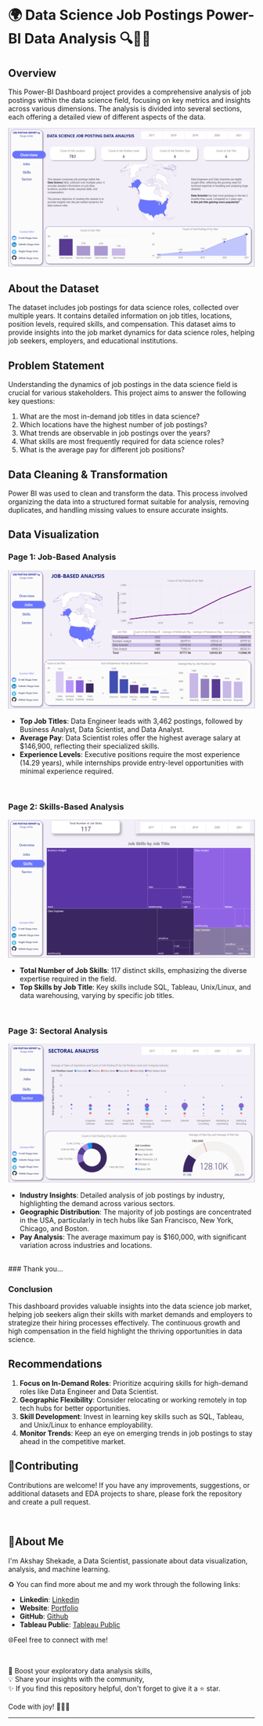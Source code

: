 # 🌍 Data Science Job Postings Power-BI Data Analysis 🔍🧑‍🔬

## Overview

This Power-BI Dashboard project provides a comprehensive analysis of job postings within the data science field, focusing on key metrics and insights across various dimensions. 
The analysis is divided into several sections, each offering a detailed view of different aspects of the data.

<p align="center">
  <img src="https://github.com/AkshayShekade/Dashboard_Projects/blob/main/POWERBI/Job_Posting_Analysis_Dashboard/01-Analysis-Overview.png">
</p>

## About the Dataset

The dataset includes job postings for data science roles, collected over multiple years. It contains detailed information on job titles, locations, position levels, required skills, and compensation. 
This dataset aims to provide insights into the job market dynamics for data science roles, helping job seekers, employers, and educational institutions.

## Problem Statement

Understanding the dynamics of job postings in the data science field is crucial for various stakeholders. This project aims to answer the following key questions:
1. What are the most in-demand job titles in data science?
2. Which locations have the highest number of job postings?
3. What trends are observable in job postings over the years?
4. What skills are most frequently required for data science roles?
5. What is the average pay for different job positions?

## Data Cleaning & Transformation

Power BI was used to clean and transform the data. This process involved organizing the data into a structured format suitable for analysis, removing duplicates, and handling missing values to ensure accurate insights.

## Data Visualization

### Page 1: Job-Based Analysis

<p align="center">
  <img src="https://github.com/AkshayShekade/Dashboard_Projects/blob/main/POWERBI/Job_Posting_Analysis_Dashboard/02-Job-Based%20Analysis.png">
</p>

- **Top Job Titles**: Data Engineer leads with 3,462 postings, followed by Business Analyst, Data Scientist, and Data Analyst.
- **Average Pay**: Data Scientist roles offer the highest average salary at $146,900, reflecting their specialized skills.
- **Experience Levels**: Executive positions require the most experience (14.29 years), while internships provide entry-level opportunities with minimal experience required.

<br>

### Page 2: Skills-Based Analysis

<p align="center">
  <img src="https://github.com/AkshayShekade/Dashboard_Projects/blob/main/POWERBI/Job_Posting_Analysis_Dashboard/03-Skills-Based%20Analysis.png">
</p>

- **Total Number of Job Skills**: 117 distinct skills, emphasizing the diverse expertise required in the field.
- **Top Skills by Job Title**: Key skills include SQL, Tableau, Unix/Linux, and data warehousing, varying by specific job titles.

<br>

### Page 3: Sectoral Analysis

<p align="center">
  <img src="https://github.com/AkshayShekade/Dashboard_Projects/blob/main/POWERBI/Job_Posting_Analysis_Dashboard/04-Industry-Based%20Analysis.png">
</p>

- **Industry Insights**: Detailed analysis of job postings by industry, highlighting the demand across various sectors.
- **Geographic Distribution**: The majority of job postings are concentrated in the USA, particularly in tech hubs like San Francisco, New York, Chicago, and Boston.
- **Pay Analysis**: The average maximum pay is $160,000, with significant variation across industries and locations.

<br>
### Thank you...


### Conclusion

This dashboard provides valuable insights into the data science job market, helping job seekers align their skills with market demands and employers to strategize their hiring processes effectively. The continuous growth and high compensation in the field highlight the thriving opportunities in data science.

## Recommendations

1. **Focus on In-Demand Roles**: Prioritize acquiring skills for high-demand roles like Data Engineer and Data Scientist.
2. **Geographic Flexibility**: Consider relocating or working remotely in top tech hubs for better opportunities.
3. **Skill Development**: Invest in learning key skills such as SQL, Tableau, and Unix/Linux to enhance employability.
4. **Monitor Trends**: Keep an eye on emerging trends in job postings to stay ahead in the competitive market.



## 🤝Contributing

Contributions are welcome! If you have any improvements, suggestions, or additional datasets and EDA projects to share, please fork the repository and create a pull request.

<br>

## 🌱About Me 

I'm Akshay Shekade, a Data Scientist, passionate about data visualization, analysis, and machine learning. 

♻️ You can find more about me and my work through the following links:

- **Linkedin**: [Linkedin](https://www.linkedin.com/in/akshay-shekade-a225a8135/?trk=opento_sprofile_topcard)
- **Website**: [Portfolio](https://akshayshekade.github.io/)
- **GitHub**: [Github](https://github.com/AkshayShekade)
- **Tableau Public**: [Tableau Public](https://public.tableau.com/app/profile/akshay.shekade/vizzes)

🌐Feel free to connect with me!

<br>

🎯 Boost your exploratory data analysis skills,<br>
💡 Share your insights with the community,<br>
✨ If you find this repository helpful, don't forget to give it a ⭐ star.<br>

Code with joy! 👩‍💻✨

---
